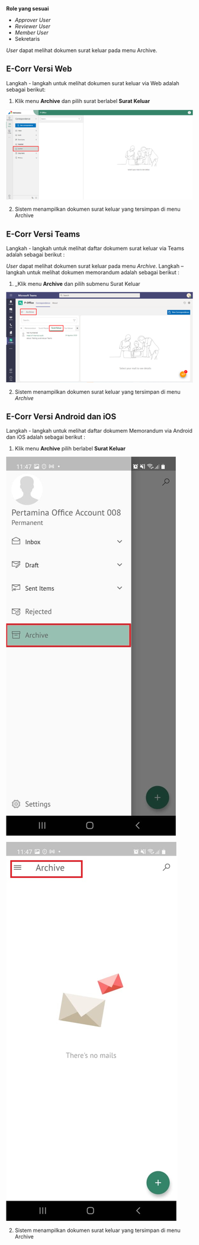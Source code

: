 **Role yang sesuai**

- *Approver User*
- *Reviewer User*
- *Member User*
- Sekretaris

*User* dapat melihat dokumen surat keluar pada menu Archive. 

## **E-Corr Versi Web**

Langkah - langkah untuk melihat dokumen surat keluar via Web adalah sebagai berikut:

1. Klik menu **Archive** dan pilih surat berlabel **Surat Keluar**

![gambar](Archive/AR_Web/02AR04.png)

2. Sistem menampilkan dokumen surat keluar yang tersimpan di menu Archive

## **E-Corr Versi Teams**

Langkah - langkah untuk melihat daftar dokumem surat keluar via Teams adalah sebagai berikut :


_User_ dapat melihat dokumen surat keluar pada menu _Archive_. Langkah – langkah untuk melihat dokumen memorandum adalah sebagai berikut :

1.  _Klik menu **Archive** dan pilih submenu Surat Keluar

![gambar](Archive/AR_Teams/AR03.png)

2.  Sistem menampilkan dokumen surat keluar yang tersimpan di menu _Archive_

## **E-Corr Versi Android dan iOS**

Langkah - langkah untuk melihat daftar dokumem Memorandum via Android dan iOS adalah sebagai berikut :

1. Klik menu **Archive** pilih berlabel **Surat Keluar**
   
![gambar](Archive/AR_Android/FM/02A01.jpg) 

![gambar](Archive/AR_Android/FM/02A02.jpg)

2.  Sistem menampilkan dokumen surat keluar yang tersimpan di menu Archive
